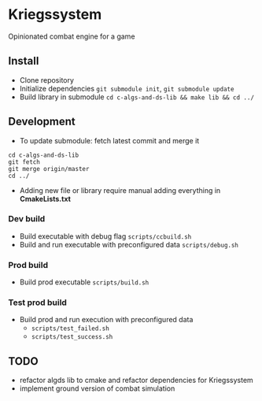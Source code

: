 # Kriegssystem

Opinionated combat engine for a game

## Install

- Clone repository
- Initialize dependencies `git submodule init`, `git submodule update`
- Build library in submodule `cd c-algs-and-ds-lib && make lib && cd ../`

## Development

- To update submodule: fetch latest commit and merge it

```shell
cd c-algs-and-ds-lib
git fetch
git merge origin/master
cd ../
```

- Adding new file or library require manual adding everything in **CmakeLists.txt**

### Dev build

- Build executable with debug flag `scripts/ccbuild.sh`
- Build and run executable with preconfigured data `scripts/debug.sh`

### Prod build

- Build prod executable `scripts/build.sh`

### Test prod build

- Build prod and run execution with preconfigured data
  - `scripts/test_failed.sh`
  - `scripts/test_success.sh`

## TODO

- refactor algds lib to cmake and refactor dependencies for Kriegssystem
- implement ground version of combat simulation
